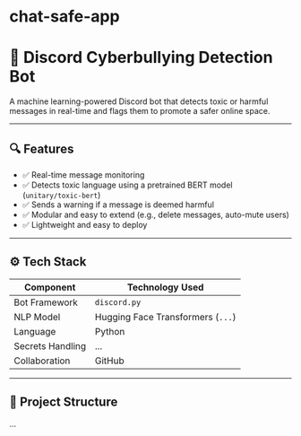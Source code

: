 # chat-safe-app
# 🤖 Discord Cyberbullying Detection Bot

A machine learning-powered Discord bot that detects toxic or harmful messages in real-time and flags them to promote a safer online space.

---

## 🔍 Features

- ✅ Real-time message monitoring
- ✅ Detects toxic language using a pretrained BERT model (`unitary/toxic-bert`)
- ✅ Sends a warning if a message is deemed harmful
- ✅ Modular and easy to extend (e.g., delete messages, auto-mute users)
- ✅ Lightweight and easy to deploy

---

## ⚙️ Tech Stack

| Component        | Technology Used                        |
|------------------|----------------------------------------|
| Bot Framework     | `discord.py`                          |
| NLP Model         | Hugging Face Transformers (`...`) |
| Language          | Python                                |
| Secrets Handling  | ...             |
| Collaboration     | GitHub                                |

---

## 📁 Project Structure

...

